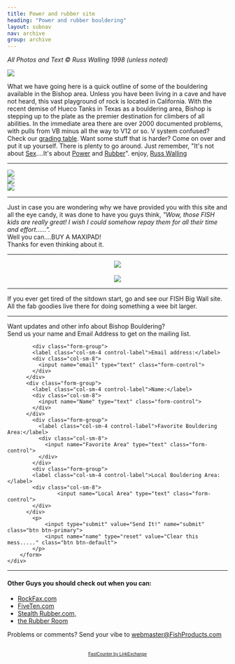 ```yaml
---
title: Power and rubber site
heading: "Power and rubber bouldering"
layout: subnav
nav: archive
group: archive
---
```



<i>All Photos and Text © Russ Walling 1998 (unless noted)</i>


<div class="row">
	<div class="col-sm-3">
		<a href="#" class="thumbnail">
			<img src="{{ "/pics/pr1.jpeg" | prepend: site.baseurl }}">
		</a>
	</div>
	<p class="lead">
		What we have going here is a quick outline of some of the bouldering available in the Bishop area. Unless you have been living in a cave and have not heard, this vast playground of rock is located in California. With the recent demise of Hueco Tanks in Texas as a bouldering area, Bishop is stepping up to the plate as the premier destination for climbers of all abilities. In the immediate area there are over 2000 documented problems, with pulls from VB minus all the way to V12 or so. V system confused? Check our <a href="{{ "/powerandrubber/grades" | prepend: site.baseurl }}" target="_blank">grading table</a>. Want some stuff that is harder? Come on over and put it up yourself. There is plenty to go around. Just remember, "It's not about <a href="{{ "/powerandrubber/sex" | prepend: site.baseurl }}" target="_blank">Sex</a>....It's about <a href="{{ "/powerandrubber/power" | prepend: site.baseurl }}" target="_blank">Power</a> and <a href="{{ "/powerandrubber/rubber" | prepend: site.baseurl }}" target="_blank">Rubber</a>". enjoy, <a href="mailto:Russ@FishProducts.com?subject=PR%20Site">Russ Walling
	</p>
</div>

<hr />

<div class="row">
	<div class="col-sm-2"></div>
	<div class="col-sm-8">
	 	<div class="col-sm-4">
			<a href="{{ "/powerandrubber/areas" | prepend: site.baseurl }}">
				<img src="{{ "/pics/areas.jpeg" | prepend: site.baseurl }}">
			</a>
	 	</div>
	 	<div class="col-sm-4">
			<a href="{{ "/powerandrubber/maps" | prepend: site.baseurl }}">
				<img src="{{ "/pics/maps.jpeg" | prepend: site.baseurl }}">
			</a>
	 	</div>
	 	<div class="col-sm-4">
			<a href="{{ "/powerandrubber/buy" | prepend: site.baseurl }}">
				<img src="{{ "/pics/buy.jpeg" | prepend: site.baseurl }}">
			</a>
	 	</div>
	 </div>
 	<div class="col-sm-2"></div>
 </div>

 <hr />

<p>
	Just in case you are wondering why we have provided you with this site and all the eye candy, it was done to have you guys think, <i>"Wow, those FISH kids are really great! I wish I could somehow repay them for all their time and effort......".</i> <br />Well you can....BUY A MAXIPAD!<br />Thanks for even thinking about it.<br />
</p>

<hr />

<div class="row">
	<div class="col-sm-12">
		<center>
			<img src="{{ "/pics/bishopweather.gif" | prepend: site.baseurl }}">
			<br />
			<br />
			<a href="{{ "/" | prepend: site.baseurl }}" target="_blank">
				<img src="{{ "/pics/scaredman.jpeg" | prepend: site.baseurl }}">
			</a>
		</center>
	</div>
</div>

<hr />

<p>
If you ever get tired of
the sitdown start, go and see our FISH Big Wall site.<br>
All the fab goodies live there for doing something a wee bit larger.
</p>

<hr />

<p>
	Want updates and other info about Bishop Bouldering?<br> Send us your name and Email Address to get on the mailing list.
</p>
<div class="row">
	<div class="col-sm-12">
		<form action="{{ "/cgi-bin/FormMail.pl" | prepend: site.baseurl }}" method="POST">
			<input type="hidden" name="subject" value="PR Email">

			<div class="form-group">
		    <label class="col-sm-4 control-label">Email address:</label>
		    <div class="col-sm-8">
		      <input name="email" type="text" class="form-control">
		    </div>
		  </div>
		  <div class="form-group">
		    <label class="col-sm-4 control-label">Name:</label>
		    <div class="col-sm-8">
		      <input name="Name" type="text" class="form-control">
		    </div>
		  </div>
			<div class="form-group">
			  <label class="col-sm-4 control-label">Favorite Bouldering Area:</label>
			  <div class="col-sm-8">
			    <input name="Favorite Area" type="text" class="form-control">
			  </div>
			</div>
			<div class="form-group">
		    <label class="col-sm-4 control-label">Local Bouldering Area:</label>
		    <div class="col-sm-8">
					<input name="Local Area" type="text" class="form-control">
		    </div>
		  </div>
			<p>
				<input type="submit" value="Send It!" name="submit" class="btn btn-primary">
				<input name="name" type="reset" value="Clear this mess....." class="btn btn-default">
			</p>
		</form>
	</div>
</div>

<hr />

<h4>
	Other Guys you should check out when you can:
</h4>
<div class="row">
	<ul style="none">
		<li>
			<a href="http://www.rockfax.com/" target="_blank">RockFax.com</a>
		</li>
		<li>
			<a href="http://www.fiveten.com/" target="_blank">FiveTen.com</a>
		</li>
		<li>
			<a href="http://www.stealthrubber.com/" target="_blank">Stealth Rubber.com,</a>
		</li>
		<li>
			<a href="http://www.rubberroomresoles.com/" target="_blank">the Rubber Room</a>
		</li>
	</ul>
</div>

<p>
	Problems or comments? Send your vibe to <a href="mailto:webmaster@fishproducts.com?subject=Webmaster" target="_blank">webmaster@FishProducts.com</a>
</p>

<center>
		<!-- BEGIN FASTCOUNTER CODE -->
		<a href="http://member.linkexchange.com/cgi-bin/fc/fastcounter-login?1112182" target="_top">
				<img src="http://fastcounter.linkexchange.com/fastcounter?1112182+2224371" border="0" align="BOTTOM" width="0" height="0" style="display: none !important; visibility: hidden !important; opacity: 0 !important; background-position: 0px 0px;">
		</a>
		<!-- END FASTCOUNTER CODE -->
		<br>
		<!-- BEGIN FASTCOUNTER LINK -->
		<font size="-2" face="arial"><a href="http://fastcounter.linkexchange.com/fc-join" target="_top">FastCounter
by LinkExchange</a> 
		</font>
		<br>
		<!-- END FASTCOUNTER LINK -->
</center>
